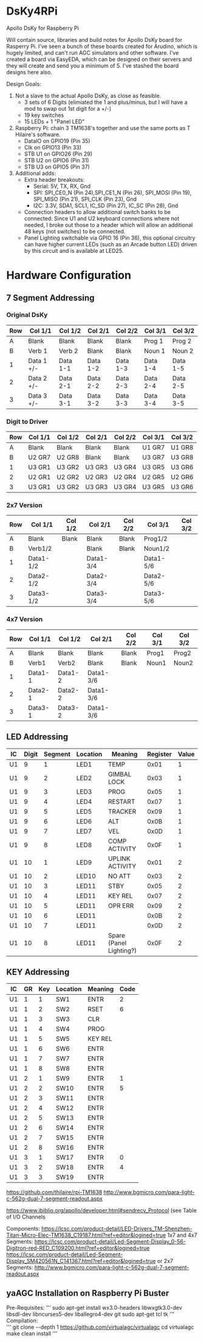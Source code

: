 # DsKy4RPi #
Apollo DsKy for Raspberry Pi

Will contain source, libraries and build notes for Apollo DsKy board for Rasperry Pi. I've seen a bunch of these boards created for Arudino, which is hugely limited, and can't run AGC simulators and other software. I've created a board via EasyEDA, which can be designed on their servers and they will create and send you a minimum of 5. I've stashed the board designs here also.

Design Goals:

1. Not a slave to the actual Apollo DsKy, as close as feasible. 
     * 3 sets of 6 Digits (elimiated the 1 and plus/minus, but I will have a mod to swap out 1st digit for a +/-)
     * 19 key switches
     * 15 LEDs + 1 "Panel LED"
2. Raspberry Pi: chain 3 TM1638's together and use the same ports as T Hilaire's software.
     * DataIO on GPIO19 (Pin 35)
     * Clk on GPIO13 (Pin 33)
     * STB U1 on GPIO26 (Pin 29)
     * STB U2 on GPIO6 (Pin 31)
     * STB U3 on GPIO5 (Pin 37)
3. Additional adds:
     * Extra header breakouts: 
        * Serial: 5V, TX, RX, Gnd
        * SPI: SPI_CE0_N (Pin 24),SPI_CE1_N (Pin 26), SPI_MOSI (Pin 19), SPI_MISO (Pin 21), SPI_CLK (Pin 23), Gnd
        * I2C: 3.3V, SDA1, SCL1, IC_SD (Pin 27), IC_SC (Pin 28), Gnd
     * Connection headers to allow additional switch banks to be connected: Since U1 and U2 keyboard connections where not needed, I broke out those to a header which will allow an additional 48 keys (not switches) to be connected. 
     * Panel Lighting switchable via GPIO 16 (Pin 36), this optional circuitry can have higher current LEDs (such as an Arcade button LED) driven by this circuit and is available at LED25.

# Hardware Configuration #

## 7 Segment Addressing ##

### Original DsKy
| Row | Col 1/1 | Col 1/2 | Col 2/1 | Col 2/2 | Col 3/1 | Col 3/2 |
| -- | ------- | ------ | ------ | ----- | ------ | ------ |
| A | Blank | Blank | Blank | Blank | Prog 1 | Prog 2 |
| B | Verb 1 | Verb 2 | Blank | Blank | Noun 1 | Noun 2 |
| 1 | Data 1 +/- | Data 1-1 | Data 1-2 | Data 1-3 | Data 1-4 | Data 1-5 |
| 2 | Data 2 +/- | Data 2-1 | Data 2-2 | Data 2-3 | Data 2-4 | Data 2-5 |
| 3 | Data 3 +/- | Data 3-1 | Data 3-2 | Data 3-3 | Data 3-4 | Data 3-5 |

### Digit to Driver
| Row | Col 1/1 | Col 1/2 | Col 2/1 | Col 2/2 | Col 3/1 | Col 3/2 |
| -- | ------- | ------ | ------ | ----- | ------ | ------ |
| A | Blank | Blank | Blank | Blank | U1 GR7 | U1 GR8 |
| B | U2 GR7 | U2 GR8 | Blank | Blank | U3 GR7 | U3 GR8 |
| 1 | U3 GR1 | U3 GR2 | U3 GR3 | U3 GR4 | U3 GR5 | U3 GR6 |
| 2 | U2 GR1 | U2 GR2 | U2 GR3 | U2 GR4 | U2 GR5 | U2 GR6 |
| 3 | U3 GR1 | U3 GR2 | U3 GR3 | U3 GR4 | U3 GR5 | U3 GR6 |

### 2x7 Version
| Row | Col 1/1 | Col 1/2 | Col 2/1 | Col 2/2 | Col 3/1 | Col 3/2 |
| -- | ------- | ------ | ------ | ----- | ------ | ------ |
| A | Blank | Blank | Blank | Blank | Prog1/2 |  |
| B | Verb1/2 |  | Blank | Blank | Noun1/2 |  |
| 1 | Data1-1/2 |  | Data1-3/4 |  | Data1-5/6 |  |
| 2 | Data2-1/2 |  | Data2-3/4 |  | Data2-5/6 |  |
| 3 | Data3-1/2 |  | Data3-3/4 |  | Data3-5/6 |  |

### 4x7 Version
| Row | Col 1/1 | Col 1/2 | Col 2/1 | Col 2/2 | Col 3/1 | Col 3/2 |
| -- | ------- | ------ | ------ | ----- | ------ | ------ |
| A | Blank | Blank | Blank | Blank | Prog1 | Prog2 |
| B | Verb1 | Verb2 | Blank | Blank | Noun1 | Noun2 |
| 1 | Data1-1 | Data1-2| Data1-3/6 | | | |
| 2 | Data2-1 | Data2-2 | Data1-3/6 | | | |
| 3 | Data3-1 | Data3-2 | Data1-3/6 | | | |

## LED Addressing ##

| IC | Digit | Segment | Location | Meaning | Register | Value |
| ---- | ---- | --- | ---------- | ----------- | ----- | ------ |
| U1 | 9 | 1 | LED1 | TEMP | 0x01 | 1 |
| U1 | 9 | 2 | LED2 | GIMBAL LOCK | 0x03 | 1 |
| U1 | 9 | 3 | LED3 | PROG | 0x05 | 1 |
| U1 | 9 | 4 | LED4 | RESTART | 0x07 | 1 |
| U1 | 9 | 5 | LED5 | TRACKER | 0x09 | 1 |
| U1 | 9 | 6 | LED6 | ALT | 0x0B | 1 |
| U1 | 9 | 7 | LED7 | VEL | 0x0D | 1 |
| U1 | 9 | 8 | LED8 | COMP ACTIVITY | 0x0F | 1 |
| U1 | 10 | 1 | LED9 | UPLINK ACTIVITY | 0x01 | 2 |
| U1 | 10 | 2 | LED10 | NO ATT | 0x03 | 2 |
| U1 | 10 | 3 | LED11 | STBY | 0x05 | 2 |
| U1 | 10 | 4 | LED11 | KEY REL | 0x07 | 2 |
| U1 | 10 | 5 | LED11 | OPR ERR | 0x09 | 2 |
| U1 | 10 | 6 | LED11 |  | 0x0B | 2 |
| U1 | 10 | 7 | LED11 |  | 0x0D | 2 |
| U1 | 10 | 8 | LED11 | Spare (Panel Lighting?) | 0x0F | 2 |

## KEY Addressing ##
| IC | GR | Key | Location | Meaning | Code |
| --- | ---- | --- | ---------- | ----------- | --- |
| U1 | 1 | 1 | SW1 | ENTR | 2 | 
| U1 | 1 | 2 | SW2 | RSET | 6 | 
| U1 | 1 | 3 | SW3 | CLR |
| U1 | 1 | 4 | SW4 | PROG |
| U1 | 1 | 5 | SW5 | KEY REL |
| U1 | 1 | 6 | SW6 | ENTR |
| U1 | 1 | 7 | SW7 | ENTR |
| U1 | 1 | 8 | SW8 | ENTR |
| U1 | 2 | 1 | SW9 | ENTR | 1 |
| U1 | 2 | 2 | SW10 | ENTR | 5 |
| U1 | 2 | 3 | SW11 | ENTR |
| U1 | 2 | 4 | SW12 | ENTR |
| U1 | 2 | 5 | SW13 | ENTR |
| U1 | 2 | 6 | SW14 | ENTR |
| U1 | 2 | 7 | SW15 | ENTR |
| U1 | 2 | 8 | SW16 | ENTR |
| U1 | 3 | 1 | SW17 | ENTR | 0 |
| U1 | 3 | 2 | SW18 | ENTR | 4 |
| U1 | 3 | 3 | SW19 | ENTR |



https://github.com/thilaire/rpi-TM1638
http://www.bgmicro.com/para-light-c-562g-dual-7-segment-readout.aspx

https://www.ibiblio.org/apollo/developer.html#sendrecv_Protocol
(see Table of I/O Channels

Components:
https://lcsc.com/product-detail/LED-Drivers_TM-Shenzhen-Titan-Micro-Elec-TM1638_C19187.html?ref=editor&logined=true
1x7 and 4x7 Segments:
https://lcsc.com/product-detail/Led-Segment-Display_0-56-Digitron-red-RED_C109200.html?ref=editor&logined=true
https://lcsc.com/product-detail/Led-Segment-Display_SM420561N_C141367.html?ref=editor&logined=true
or
2x7 Segments:
http://www.bgmicro.com/para-light-c-562g-dual-7-segment-readout.aspx

## yaAGC Installation on Raspberry Pi Buster ##
Pre-Requisites:
'''
sudo apt-get install wx3.0-headers libwxgtk3.0-dev libsdl-dev libncurses5-dev liballegro4-dev git sudo apt-get tcl tk
'''
Compilation:  
'''
git clone --depth 1 https://github.com/virtualagc/virtualagc
cd virtualagc
make clean install
'''
